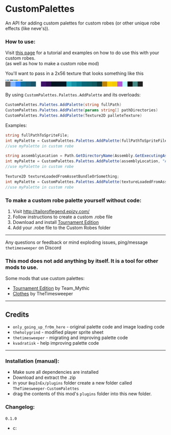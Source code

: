 # CustomPalettes
An API for adding custom palettes for custom robes (or other unique robe effects (like neve's)).

### How to use:

Visit [this page](https://github.com/WoL-Modding-Extravaganza/WoLWiki/wiki/Custom-Content:-Robes) for a tutorial and examples on how to do use this with your custom robes.  
(as well as how to make a custom robe mod)

You'll want to pass in a 2x56 texture that looks something like this  
![palette strip](https://raw.githubusercontent.com/TheTimeSweeper/EpicWolMods/master/_EpicUnityProject/Assets/Bundo/Strips/WalterBoos1.png)  
![palette strip](https://github.com/TheTimeSweeper/EpicWolMods/blob/master/CustomPalettes/Release/readme/WalterBoos1Big.png?raw=true)

By using `CustomPalettes.Palettes.AddPalette` and its overloads:
```csharp
CustomPalettes.Palettes.AddPalette(string fullPath)
CustomPalettes.Palettes.AddPalette(params string[] pathDirectories)
CustomPalettes.Palettes.AddPalette(Texture2D palleteTexture)
```
Examples:
```csharp
string fullPathToSpriteFile;
int myPalette = CustomPalettes.Palettes.AddPalette(fullPathToSpriteFile)
//use myPalette in custom robe
```
```csharp
string assemblyLocation = Path.GetDirectoryName(Assembly.GetExecutingAssembly().Location;
int myPalette = CustomPalettes.Palettes.AddPalette(assemblyLocation, "Assets", "MySprite.png")
//use myPalette in custom robe
```
```csharp
Texture2D textureLoadedFromAssetBundleOrSomething;
int myPalette = CustomPalettes.Palettes.AddPalette(textureLoadedFromAssetBundleOrSomething)
//use myPalette in custom robe
```

### To make a custom robe palette yourself without code:
1. Visit http://tailoroflegend.epizy.com/
2. Follow instructions to create a custom .robe file
3. Download and install [Tournament Edition](https://wizard-of-legend.thunderstore.io/package/Team_Mythic/TournamentEdition/)
4. Add your .robe file to the Custom Robes folder
___
Any questions or feedback or mind exploding issues, ping/message `thetimesweeper` on Discord
### This mod does not add anything by itself. It is a tool for other mods to use.
Some mods that use custom palettes:
- [Tournament Edition](https://wizard-of-legend.thunderstore.io/package/Team_Mythic/TournamentEdition/) by Team_Mythic
- [Clothes](https://wizard-of-legend.thunderstore.io/package/TheTimesweeper/Clothes/) by TheTimesweeper
___
## Credits
- `only_going_up_fr0m_here` - original palette code and image loading code
- `theholygrind` - modified player sprite sheet
- `thetimesweeper` - migrating and improving palette code
- `kvadratisk` - help improving palette code
___

### Installation (manual):
- Make sure all dependencies are installed
- Download and extract the .zip
- in your `BepInEx/plugins` folder create a new folder called `TheTimesweeper-CustomPalettes`
- drag the contents of this mod's `plugins` folder into this new folder.

### Changelog:

`0.1.0`
 - c:
